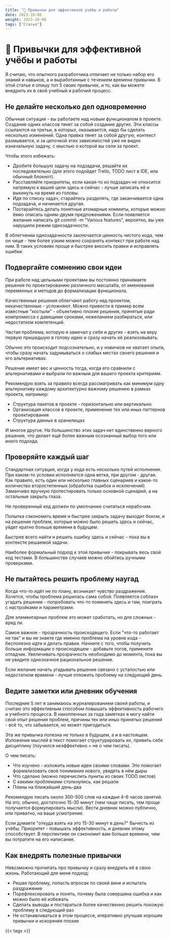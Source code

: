 ```yaml
---
title: "🎯 Привычки для эффективной учёбы и работы"
date: 2023-10-08
weight: 2023-10-08
tags: ["Статья"]
---
```


# 🎯 Привычки для эффективной учёбы и работы

Я считаю, что опытного разработчика отличает не только набор его знаний и навыков, а и выработанные с течением времени привычки. В этой статье я опишу топ 5 своих привычек, и то, как вы можете внедрить их в свой учебный и рабочий процесс.

## Не делайте несколько дел одновременно

Обычная ситуация - вы работаете над новым функционалом в проекте. Создание одних классов тянет за собой создание других. Эти классы ссылаются на третьи, в которых, оказывается, надо бы сделать несколько изменений. Одна правка тянет за собой другую, контекст размывается, и за цепочкой этих зависимостей уже не видно изначальную задачу, с мыслью о которой вы сели за проект.

Чтобы этого избежать:

- Дробите большую задачу на подзадачи, решайте их последовательно (для этого подойдет Trello, TODO лист в IDE, или обычный блокнот).
- Расставляйте приоритеты, если какая-то из подзадач не относится напрямую к вашей цели здесь и сейчас - лучше записать её и выкинуть на время из головы.
- Идя по списку задач, старайтесь разделять, где заканчивается одна подзадача, и начинается другая.
- Постарайтесь делать понятные атомарные коммиты, которые можно ёмко описать одним-двумя предложениями. Если появляется желание написать git commit -m "Various features", вероятно, вы уже нарушили режим однозадачности.

В облегчении однозадачности заключается ценность чистого кода, чем он чище - тем более узким можно сохранять контекст при работе над ним. В таких условиях проще и быстрее вносить правки и исправлять ошибки.

## Подвергайте сомнению свои идеи

При работе над цельными проектами вы постоянно принимаете решения по проектированию различного масштаба, от именования переменных и методов до формализации функционала.

Качественные решения облегчают работу над проектом, некачественные - усложняют. Можно привести в пример всем известные "костыли" - объективно плохие решения, принятые ради компромисса с давящими сроками, нежеланием разбираться, или недостатком компетенций.

Частая проблема, которую я замечал у себя и других - взять на веру первую пришедшую в голову идею и сразу начать её реализовывать.

Обычно это происходит подсознательно, и у новичков не хватает опыта, чтобы сразу начать задумываться о слабых местах своего решения и его альтернативах.

Решение имеет вес и ценность тогда, когда его сравнили с альтернативами и выбрали по важным для вашего проекта критериям.

Рекомендую взять за правило всегда рассматривать как минимум одну альтернативу каждому архитектурно важному решению в рамках проекта, например:

- Структура пакетов в проекте - горизонтально или вертикально
- Организация классов в проекте, применение тех или иных паттернов проектирования
- Структура данных в хранилищах

И многое другое. На большинство этих задач нет единственно верного решение, что делает ещё более важным осознанный выбор того или иного подхода.

## Проверяйте каждый шаг

Стандартная ситуация, когда у кода есть несколько путей исполнения. При каком-то условии исполняется одна ветка, при другом - другая. Как правило, есть один или несколько главных сценариев и какое-то количество второстепенных (обработка ошибок и исключений). Заманчиво вручную протестировать только основной сценарий, а на остальные закрыть глаза.

Не проверенный код должен по умолчанию считаться нерабочим.

Попытка сэкономить время и быстрее закрыть задачу выходит боком, и на решение проблем, которые можно было решить здесь и сейчас, уйдет кратно больше времени в будущем.

Быстрее всего найти и решить ошибку здесь и сейчас - пока вы в контексте решаемой задачи.

Наиболее формальный подход к этой привычке - покрывать весь свой код тестами. В большинстве случаев можно обойтись ручными проверками.

## Не пытайтесь решить проблему наугад

Когда что-то идёт не по плану, возникает чувство раздражения. Хочется, чтобы проблема решилась сама собой. Появляется соблазн угадать решение - попробовать что-то поменять здесь и там, поиграть с настройками и параметрами.

Для элементарных проблем это может сработать, но для сложных - вряд ли.

Самое важное - прозрачность происходящего. Если "что-то работает не так" и вы не знаете где именно проблема на уровне кода - бесполезно идти и делать правки. Начните с того, чтобы получить больше информации о происходящем - добавьте логов, примените отладчик. Увеличивать прозрачность необходимо до момента, пока вы не увидите однозначное рациональное решение.

Если желание начать угадывать решение связано с усталостью или недостатком времени - лучше отложить проблему на следующий день.

## Ведите заметки или дневник обучения

Последние 5 лет я занимаюсь журналированием своей работы, и считаю это эффективным способом повышать эффективность рабочего и учебного процесса. В накопленных за года заметках я могу найти свой опыт решения проблем, причины тех или иных принятых решений - всё то, что забывается, но может пригодиться.

Эта же привычка полезна не только в будущем, а и в настоящем. Изложение мыслей в текст помогает структурировать их, привить себе дисциплину (поучился неэффективно = не о чем писать).

О чем писать:

- Что изучено - изложить новые идеи своими словами. Это помогает формализовать своё понимание нового, увидеть в нём дыры
- Что сделано (можно перечислить пункты из своих TODO листов)
- С какими проблемами столкнулись, как решали
- Планы на ближайший день-два

Рекомендую писать около 300-500 слов на каждые 4-6 часов занятий. На это, обычно, достаточно 15-30 минут (чем чаще писать, тем проще получается формулировать мысли). Вести дневник можно публично, или приватно, на ваше усмотрение.

Если думаете "откуда взять на это 15-30 минут в день?" Вычесть из учёбы. Приоритет - повышать эффективность, и дневник этому способствует. В перспективе он сэкономит вам больше времени, чем вы потратите на его написание. 

## Как внедрять полезные привычки

Невозможно прочитать про привычку и сразу внедрить её в свою жизнь. Работающий для меня подход:

- Решая проблему, попасть впросак по своей вине и испытать раздражение
- Порефлексировать и понять, почему была совершена ошибка и как можно было её избежать
- Сделать выводы и постараться более качественно решить похожую проблему в следующий раз
- Не останавливаться в этом процессе, итеративно улучшая хорошие привычки и искореняя плохие

{{< tags >}}